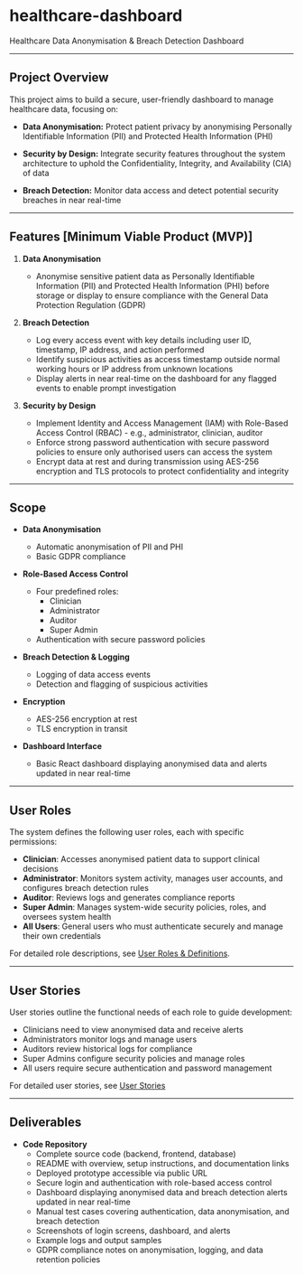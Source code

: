 # healthcare-dashboard
Healthcare Data Anonymisation & Breach Detection Dashboard

---

## Project Overview
This project aims to build a secure, user-friendly dashboard to manage healthcare data, focusing on:

- **Data Anonymisation:** Protect patient privacy by anonymising Personally Identifiable Information (PII) and Protected Health Information (PHI)

- **Security by Design:** Integrate security features throughout the system architecture to uphold the Confidentiality, Integrity, and Availability (CIA) of data

- **Breach Detection:** Monitor data access and detect potential security breaches in near real-time

---

## Features [Minimum Viable Product (MVP)]

1. **Data Anonymisation**
   - Anonymise sensitive patient data as Personally Identifiable Information (PII) and Protected Health Information (PHI) before storage or display to ensure compliance with the General Data Protection Regulation (GDPR)

2. **Breach Detection**
   - Log every access event with key details including user ID, timestamp, IP address, and action performed
   - Identify suspicious activities as access timestamp outside normal working hours or IP address from unknown locations
   - Display alerts in near real-time on the dashboard for any flagged events to enable prompt investigation

3. **Security by Design**
   - Implement Identity and Access Management (IAM) with Role-Based Access Control (RBAC) - e.g., administrator, clinician, auditor
   - Enforce strong password authentication with secure password policies to ensure only authorised users can access the system
   - Encrypt data at rest and during transmission using AES-256 encryption and TLS protocols to protect confidentiality and integrity

---

## Scope

- **Data Anonymisation**
  - Automatic anonymisation of PII and PHI
  - Basic GDPR compliance

- **Role-Based Access Control**
  - Four predefined roles:
    - Clinician
    - Administrator
    - Auditor
    - Super Admin
  - Authentication with secure password policies

- **Breach Detection & Logging**
  - Logging of data access events
  - Detection and flagging of suspicious activities

- **Encryption**
  - AES-256 encryption at rest
  - TLS encryption in transit

- **Dashboard Interface**
   - Basic React dashboard displaying anonymised data and alerts updated in near real-time

---

## User Roles
The system defines the following user roles, each with specific permissions:

- **Clinician**: Accesses anonymised patient data to support clinical decisions
- **Administrator**: Monitors system activity, manages user accounts, and configures breach detection rules
- **Auditor**: Reviews logs and generates compliance reports
- **Super Admin**: Manages system-wide security policies, roles, and oversees system health
- **All Users**: General users who must authenticate securely and manage their own credentials

For detailed role descriptions, see [User Roles & Definitions](docs/user-roles.md).

---

## User Stories
User stories outline the functional needs of each role to guide development:

- Clinicians need to view anonymised data and receive alerts
- Administrators monitor logs and manage users
- Auditors review historical logs for compliance
- Super Admins configure security policies and manage roles
- All users require secure authentication and password management

For detailed user stories, see [User Stories](docs/user-stories.md)

---

## Deliverables

- **Code Repository**
  - Complete source code (backend, frontend, database)
  - README with overview, setup instructions, and documentation links
  - Deployed prototype accessible via public URL
  - Secure login and authentication with role-based access control
  - Dashboard displaying anonymised data and breach detection alerts updated in near real-time
  - Manual test cases covering authentication, data anonymisation, and breach detection
  - Screenshots of login screens, dashboard, and alerts
  - Example logs and output samples
  - GDPR compliance notes on anonymisation, logging, and data retention policies
